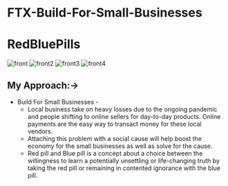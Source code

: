 # FTX-Build-For-Small-Businesses

# RedBluePills

![front](https://user-images.githubusercontent.com/39629176/144712736-009711b4-fa45-4c88-b2c8-9e7ed26605a5.png)
![front2](https://user-images.githubusercontent.com/39629176/144712828-9bead894-cbda-42a3-83fa-e961e6092cbe.png)
![front3](https://user-images.githubusercontent.com/39629176/144712829-2180d51b-de19-40c4-8b2b-c8fb81c21e77.png)
![front4](https://user-images.githubusercontent.com/39629176/144712830-f1d946e4-0cc6-4ba5-b71d-58c8ab4615ec.png)

## My Approach:->

* Build For Small Businesses -
    * Local business take on heavy losses due to the ongoing pandemic and people shifting to online sellers for day-to-day products. Online payments are the easy way to transact money for these local vendors.
    * Attaching this problem with a social cause will help boost the economy for the small businesses as well as solve for the cause.
    * Red pill and Blue pill is a concept about a choice between the willingness to learn a potentially unsettling or life-changing truth by taking the red pill or remaining in contented ignorance with the blue pill.